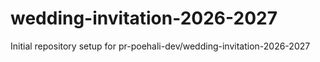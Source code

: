 # wedding-invitation-2026-2027

Initial repository setup for pr-poehali-dev/wedding-invitation-2026-2027